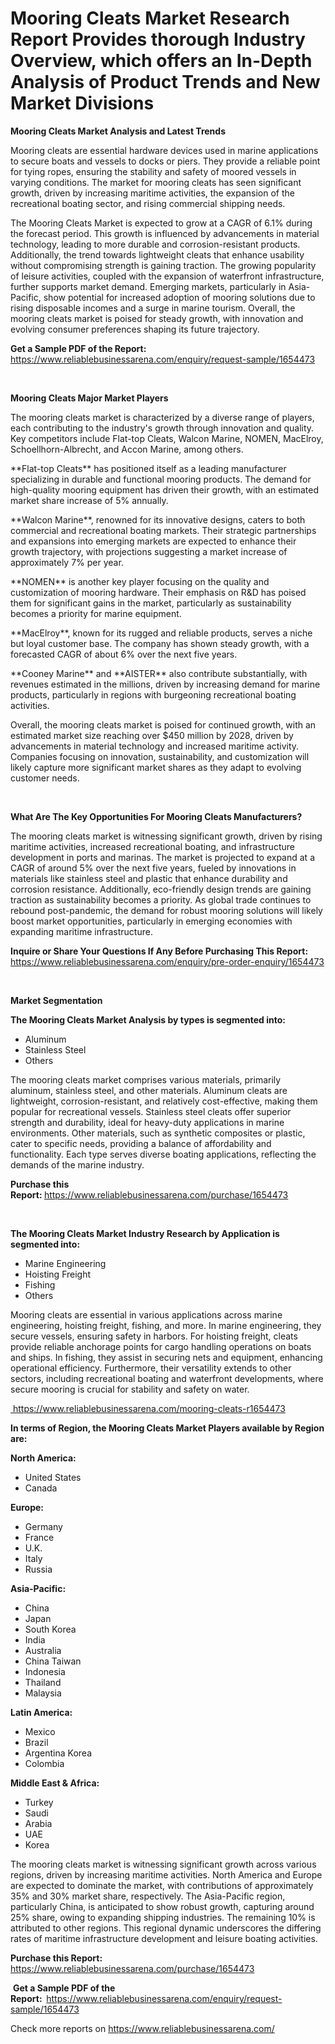 <p><h1>Mooring Cleats Market Research Report Provides thorough Industry Overview, which offers an In-Depth Analysis of Product Trends and New Market Divisions</h1></p><p><strong>Mooring Cleats Market Analysis and Latest Trends</strong></p>
<p><p>Mooring cleats are essential hardware devices used in marine applications to secure boats and vessels to docks or piers. They provide a reliable point for tying ropes, ensuring the stability and safety of moored vessels in varying conditions. The market for mooring cleats has seen significant growth, driven by increasing maritime activities, the expansion of the recreational boating sector, and rising commercial shipping needs. </p><p>The Mooring Cleats Market is expected to grow at a CAGR of 6.1% during the forecast period. This growth is influenced by advancements in material technology, leading to more durable and corrosion-resistant products. Additionally, the trend towards lightweight cleats that enhance usability without compromising strength is gaining traction. The growing popularity of leisure activities, coupled with the expansion of waterfront infrastructure, further supports market demand. Emerging markets, particularly in Asia-Pacific, show potential for increased adoption of mooring solutions due to rising disposable incomes and a surge in marine tourism. Overall, the mooring cleats market is poised for steady growth, with innovation and evolving consumer preferences shaping its future trajectory.</p></p>
<p><strong>Get a Sample PDF of the Report:&nbsp;</strong> <a href="https://www.reliablebusinessarena.com/enquiry/request-sample/1654473?utm_campaign=2805&utm_medium=2&utm_source=Github&utm_content=ia&utm_term=11042025&utm_id=mooring-cleats">https://www.reliablebusinessarena.com/enquiry/request-sample/1654473</a></p>
<p>&nbsp;</p>
<p><strong>Mooring Cleats Major Market Players</strong></p>
<p><p>The mooring cleats market is characterized by a diverse range of players, each contributing to the industry's growth through innovation and quality. Key competitors include Flat-top Cleats, Walcon Marine, NOMEN, MacElroy, Schoellhorn-Albrecht, and Accon Marine, among others.</p><p>**Flat-top Cleats** has positioned itself as a leading manufacturer specializing in durable and functional mooring products. The demand for high-quality mooring equipment has driven their growth, with an estimated market share increase of 5% annually.</p><p>**Walcon Marine**, renowned for its innovative designs, caters to both commercial and recreational boating markets. Their strategic partnerships and expansions into emerging markets are expected to enhance their growth trajectory, with projections suggesting a market increase of approximately 7% per year.</p><p>**NOMEN** is another key player focusing on the quality and customization of mooring hardware. Their emphasis on R&D has poised them for significant gains in the market, particularly as sustainability becomes a priority for marine equipment.</p><p>**MacElroy**, known for its rugged and reliable products, serves a niche but loyal customer base. The company has shown steady growth, with a forecasted CAGR of about 6% over the next five years.</p><p>**Cooney Marine** and **AISTER** also contribute substantially, with revenues estimated in the millions, driven by increasing demand for marine products, particularly in regions with burgeoning recreational boating activities.</p><p>Overall, the mooring cleats market is poised for continued growth, with an estimated market size reaching over $450 million by 2028, driven by advancements in material technology and increased maritime activity. Companies focusing on innovation, sustainability, and customization will likely capture more significant market shares as they adapt to evolving customer needs.</p></p>
<p>&nbsp;</p>
<p><strong>What Are The Key Opportunities For Mooring Cleats Manufacturers?</strong></p>
<p><p>The mooring cleats market is witnessing significant growth, driven by rising maritime activities, increased recreational boating, and infrastructure development in ports and marinas. The market is projected to expand at a CAGR of around 5% over the next five years, fueled by innovations in materials like stainless steel and plastic that enhance durability and corrosion resistance. Additionally, eco-friendly design trends are gaining traction as sustainability becomes a priority. As global trade continues to rebound post-pandemic, the demand for robust mooring solutions will likely boost market opportunities, particularly in emerging economies with expanding maritime infrastructure.</p></p>
<p><strong>Inquire or Share Your Questions If Any Before Purchasing This Report:</strong> <a href="https://www.reliablebusinessarena.com/enquiry/pre-order-enquiry/1654473?utm_campaign=2805&utm_medium=2&utm_source=Github&utm_content=ia&utm_term=11042025&utm_id=mooring-cleats">https://www.reliablebusinessarena.com/enquiry/pre-order-enquiry/1654473</a></p>
<p>&nbsp;</p>
<p><strong>Market Segmentation</strong></p>
<p><strong>The Mooring Cleats Market Analysis by types is segmented into:</strong></p>
<p><ul><li>Aluminum</li><li>Stainless Steel</li><li>Others</li></ul></p>
<p><p>The mooring cleats market comprises various materials, primarily aluminum, stainless steel, and other materials. Aluminum cleats are lightweight, corrosion-resistant, and relatively cost-effective, making them popular for recreational vessels. Stainless steel cleats offer superior strength and durability, ideal for heavy-duty applications in marine environments. Other materials, such as synthetic composites or plastic, cater to specific needs, providing a balance of affordability and functionality. Each type serves diverse boating applications, reflecting the demands of the marine industry.</p></p>
<p><strong>Purchase this Report:&nbsp;</strong><a href="https://www.reliablebusinessarena.com/purchase/1654473?utm_campaign=2805&utm_medium=2&utm_source=Github&utm_content=ia&utm_term=11042025&utm_id=mooring-cleats">https://www.reliablebusinessarena.com/purchase/1654473</a></p>
<p>&nbsp;</p>
<p><strong>The Mooring Cleats Market Industry Research by Application is segmented into:</strong></p>
<p><ul><li>Marine Engineering</li><li>Hoisting Freight</li><li>Fishing</li><li>Others</li></ul></p>
<p><p>Mooring cleats are essential in various applications across marine engineering, hoisting freight, fishing, and more. In marine engineering, they secure vessels, ensuring safety in harbors. For hoisting freight, cleats provide reliable anchorage points for cargo handling operations on boats and ships. In fishing, they assist in securing nets and equipment, enhancing operational efficiency. Furthermore, their versatility extends to other sectors, including recreational boating and waterfront developments, where secure mooring is crucial for stability and safety on water.</p></p>
<p><a href="https://www.reliablebusinessarena.com/mooring-cleats-r1654473?utm_campaign=2805&utm_medium=2&utm_source=Github&utm_content=ia&utm_term=11042025&utm_id=mooring-cleats">&nbsp;https://www.reliablebusinessarena.com/mooring-cleats-r1654473</a></p>
<p><strong>In terms of Region, the Mooring Cleats Market Players available by Region are:</strong></p>
<p>
    <p> <strong> North America: </strong>
        <ul>
            <li>United States</li>
            <li>Canada</li>
        </ul>
        </p> 
    <p> <strong> Europe: </strong>
        <ul>
            <li>Germany</li>
            <li>France</li>
            <li>U.K.</li>
            <li>Italy</li>
            <li>Russia</li>
        </ul>
        </p> 
    <p> <strong> Asia-Pacific: </strong>
        <ul>
            <li>China</li>
            <li>Japan</li>
            <li>South Korea</li>
            <li>India</li>
            <li>Australia</li>
            <li>China Taiwan</li>
            <li>Indonesia</li>
            <li>Thailand</li>
            <li>Malaysia</li>
        </ul>
        </p> 
    <p> <strong> Latin America: </strong>
        <ul>
            <li>Mexico</li>
            <li>Brazil</li>
            <li>Argentina Korea</li>
            <li>Colombia</li>
        </ul>
        </p> 
    <p> <strong> Middle East & Africa: </strong>
        <ul>
            <li>Turkey</li>
            <li>Saudi</li>
            <li>Arabia</li>
            <li>UAE</li>
            <li>Korea</li>
        </ul>
    </p>
    </p>
<p><p>The mooring cleats market is witnessing significant growth across various regions, driven by increasing maritime activities. North America and Europe are expected to dominate the market, with contributions of approximately 35% and 30% market share, respectively. The Asia-Pacific region, particularly China, is anticipated to show robust growth, capturing around 25% share, owing to expanding shipping industries. The remaining 10% is attributed to other regions. This regional dynamic underscores the differing rates of maritime infrastructure development and leisure boating activities.</p></p>
<p><strong>Purchase this Report: </strong><a href="https://www.reliablebusinessarena.com/purchase/1654473?utm_campaign=2805&utm_medium=2&utm_source=Github&utm_content=ia&utm_term=11042025&utm_id=mooring-cleats">https://www.reliablebusinessarena.com/purchase/1654473</a></p>
<p>&nbsp;<strong>Get a Sample PDF of the Report:&nbsp;&nbsp;</strong><a href="https://www.reliablebusinessarena.com/enquiry/request-sample/1654473?utm_campaign=2805&utm_medium=2&utm_source=Github&utm_content=ia&utm_term=11042025&utm_id=mooring-cleats">https://www.reliablebusinessarena.com/enquiry/request-sample/1654473</a></p>
<p><strong></strong></p>
<p>Check more reports on <a href="https://www.reliablebusinessarena.com/?utm_campaign=2805&utm_medium=2&utm_source=Github&utm_content=ia&utm_term=11042025&utm_id=mooring-cleats">https://www.reliablebusinessarena.com/</a></p>